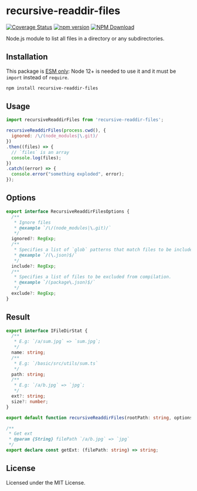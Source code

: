 recursive-readdir-files
===
<!--rehype:style=display: flex; height: 230px; align-items: center; justify-content: center; font-size: 38px; background: #f6f8fa; border: 0; border-radius: 5px;-->

[![Coverage Status](https://jaywcjlove.github.io/recursive-readdir-files/badges.svg)](https://jaywcjlove.github.io/recursive-readdir-files/lcov-report/)
[![npm version](https://img.shields.io/npm/v/recursive-readdir-files.svg)](https://www.npmjs.com/package/recursive-readdir-files)
[![NPM Download](https://img.shields.io/npm/dm/recursive-readdir-files.svg?style=flat)](https://www.npmjs.com/package/recursive-readdir-files)

Node.js module to list all files in a directory or any subdirectories.

## Installation

This package is [ESM only](https://gist.github.com/sindresorhus/a39789f98801d908bbc7ff3ecc99d99c): Node 12+ is needed to use it and it must be `import` instead of `require`.

```bash
npm install recursive-readdir-files
```

## Usage

```js
import recursiveReaddirFiles from 'recursive-readdir-files';

recursiveReaddirFiles(process.cwd(), {
  ignored: /\/(node_modules|\.git)/
})
.then((files) => {
  // `files` is an array
  console.log(files);
})
.catch((error) => {
  console.error("something exploded", error);
});
```

## Options

```ts
export interface RecursiveReaddirFilesOptions {
  /**
   * Ignore files
   * @example `/\/(node_modules|\.git)/`
   */
  ignored?: RegExp;
  /**
   * Specifies a list of `glob` patterns that match files to be included in compilation. 
   * @example `/(\.json)$/`
   */
  include?: RegExp;
  /**
   * Specifies a list of files to be excluded from compilation.
   * @example `/(package\.json)$/`
   */
  exclude?: RegExp;
}
```

## Result

```ts
export interface IFileDirStat {
  /**
   * E.g: `/a/sum.jpg` => `sum.jpg`;
   */
  name: string;
  /**
   * E.g: `/basic/src/utils/sum.ts`
   */
  path: string;
  /**
   * E.g: `/a/b.jpg` => `jpg`;
   */
  ext?: string;
  size?: number;
}

export default function recursiveReaddirFiles(rootPath: string, options?: RecursiveReaddirFilesOptions): Promise<IFileDirStat[]>;

/**
 * Get ext
 * @param {String} filePath `/a/b.jpg` => `jpg`
 */
export declare const getExt: (filePath: string) => string;
```

## License

Licensed under the MIT License.
